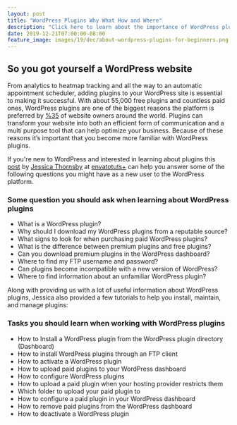 ```yaml
---
layout: post
title: "WordPress Plugins Why What How and Where"
description: "Click here to learn about the importance of WordPress plugins and how to install, use, and maintain them for your website"
date: 2019-12-21T07:00:00-08:00
feature_image: images/19/dec/about-wordpress-plugins-for-beginners.png
---
```


## So you got yourself a WordPress website

From analytics to heatmap tracking and all the way to an automatic appointment scheduler, adding plugins to your WordPress site is essential to making it successful.  With about 55,000 free plugins and countless paid ones, WordPress plugins are one of the biggest reasons the platform is preferred by [%35](https://www.whoishostingthis.com/compare/wordpress/stats/) of website owners around the world. Plugins can transform your website into both an efficient form of communication and a multi purpose tool that can help optimize your business.  Because of these reasons it’s important that you become more familiar with WordPress plugins.

If you're new to WordPress and interested in learning about plugins this [post](https://webdesign.tutsplus.com/tutorials/how-to-add-plugins-to-wordpress--cms-34369) by [Jessica Thornsby](https://tutsplus.com/authors/jessica-thornsby?_ga=2.163666940.271766277.1576952798-1833700103.1576952798) at [envatotuts+](https://tutsplus.com/) can help you answer some of the following questions you might have as a new user to the WordPress platform.

### Some question you should ask when learning about WordPress plugins

- What is a WordPress plugin?
- Why should I download my WordPress plugins from a reputable source?
- What signs to look for when purchasing paid WordPress plugins?
- What is the difference between premium plugins and free plugins?
- Can you download premium plugins in the WordPress dashboard?
- Where to find my FTP username and password?
- Can plugins become incompatible with a new version of WordPress?
- Where to find information about an unfamiliar WordPress plugin?

Along with providing us with a lot of useful information about WordPress plugins, Jessica also provided a few tutorials to help you install, maintain, and manage plugins:

### Tasks you should learn when working with WordPress plugins
	
- How to Install a WordPress plugin from the WordPress plugin directory (Dashboard)
- How to install WordPress plugins through an FTP client
- How to activate a WordPress plugin
- How to upload paid plugins to your WordPress dashboard
- How to configure WordPress plugins
- How to upload a paid plugin when your hosting provider restricts them
- Which folder to upload your paid plugin to
- How to configure a paid plugin in your WordPress dashboard
- How to remove paid plugins from the WordPress dashboard
- How to deactivate a WordPress plugin
